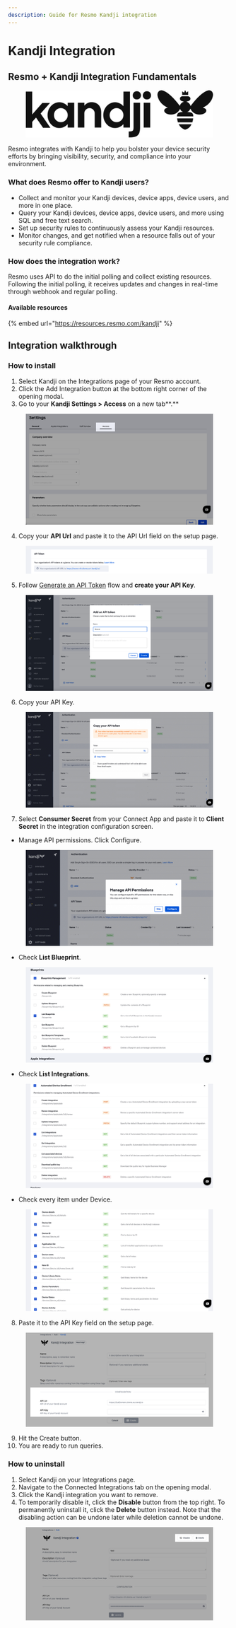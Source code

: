 ```yaml
---
description: Guide for Resmo Kandji integration
---
```


# Kandji Integration

## Resmo + Kandji Integration Fundamentals

<figure><img src="../.gitbook/assets/kandji_logo_horiz_dark.png" alt=""><figcaption></figcaption></figure>

Resmo integrates with Kandji to help you bolster your device security efforts by bringing visibility, security, and compliance into your environment.

### What does Resmo offer to Kandji users?

* Collect and monitor your Kandji devices, device apps, device users, and more in one place.
* Query your Kandji devices, device apps, device users, and more using SQL and free text search.
* Set up security rules to continuously assess your Kandji resources.
* Monitor changes, and get notified when a resource falls out of your security rule compliance.

### How does the integration work?

Resmo uses API to do the initial polling and collect existing resources. Following the initial polling, it receives updates and changes in real-time through webhook and regular polling.

#### Available resources

{% embed url="https://resources.resmo.com/kandji" %}

## Integration walkthrough

### How to install

1. Select Kandji on the Integrations page of your Resmo account.
2. Click the Add Integration button at the bottom right corner of the opening modal.
3. Go to your **Kandji Settings > Access** on a new tab**.**

<figure><img src="../.gitbook/assets/settings-access.png" alt=""><figcaption></figcaption></figure>

4. Copy your **API Url** and paste it to the API Url field on the setup page.

<figure><img src="../.gitbook/assets/kandji-api-token.png" alt=""><figcaption></figcaption></figure>

5. Follow [Generate an API Token](https://support.kandji.io/support/solutions/articles/72000560412-kandji-api) flow and **create your API Key**.&#x20;

<figure><img src="../.gitbook/assets/add-token.png" alt=""><figcaption></figcaption></figure>

6. Copy your API Key.

<figure><img src="../.gitbook/assets/copy-kandji-api-token.jpg" alt=""><figcaption></figcaption></figure>

7. Select **Consumer Secret** from your Connect App and paste it to **Client Secret** in the integration configuration screen.

* Manage API permissions. Click Configure.

<figure><img src="../.gitbook/assets/manage-api-permissions.jpg" alt=""><figcaption></figcaption></figure>

* Check **List Blueprint**.

<figure><img src="../.gitbook/assets/list-blueprints-check.png" alt=""><figcaption></figcaption></figure>

* Check **List Integrations**.

<figure><img src="../.gitbook/assets/automated-device-enrollment.jpg" alt=""><figcaption></figcaption></figure>

* Check every item under Device.

<figure><img src="../.gitbook/assets/device.jpg" alt=""><figcaption></figcaption></figure>

8. Paste it to the API Key field on the setup page.

<figure><img src="../.gitbook/assets/configuration-fields (1).png" alt=""><figcaption></figcaption></figure>

9. Hit the Create button.
10. You are ready to run queries.

### How to uninstall

1. Select Kandji on your Integrations page.
2. Navigate to the Connected Integrations tab on the opening modal.
3. Click the Kandji integration you want to remove.
4. To temporarily disable it, click the **Disable** button from the top right. To permanently uninstall it, click the **Delete** button instead. Note that the disabling action can be undone later while deletion cannot be undone.

<figure><img src="../.gitbook/assets/kandji-disable.jpg" alt=""><figcaption></figcaption></figure>
